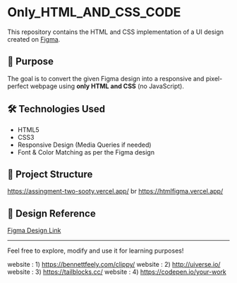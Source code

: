 # Only_HTML_AND_CSS_CODE

This repository contains the HTML and CSS implementation of a UI design created on [Figma](https://www.figma.com/design/gaqVv6PO2KXkQCk5ibyw53/Assignment--Copy-?fuid=1136002004941987107).

## 🎯 Purpose
The goal is to convert the given Figma design into a responsive and pixel-perfect webpage using **only HTML and CSS** (no JavaScript).

## 🛠 Technologies Used
- HTML5
- CSS3
- Responsive Design (Media Queries if needed)
- Font & Color Matching as per the Figma design

## 📁 Project Structure
https://assingment-two-sooty.vercel.app/ br
https://htmlfigma.vercel.app/







## 📸 Design Reference
[Figma Design Link](https://www.figma.com/design/gaqVv6PO2KXkQCk5ibyw53/Assignment--Copy-?fuid=1136002004941987107)

---

Feel free to explore, modify and use it for learning purposes!




website :  1)   https://bennettfeely.com/clippy/
website :  2)    http://uiverse.io/
website :  3)    https://tailblocks.cc/
website :  4)    https://codepen.io/your-work

